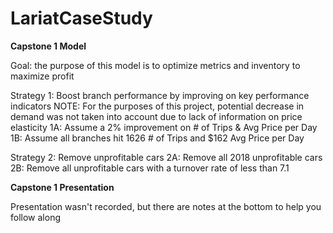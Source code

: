 # LariatCaseStudy

**Capstone 1 Model**

Goal: the purpose of this model is to optimize metrics and inventory to maximize profit

Strategy 1: Boost branch performance by improving on key performance indicators
NOTE: For the purposes of this project, potential decrease in demand was not taken into account due to lack of information on price elasticity
    1A: Assume a 2% improvement on # of Trips & Avg Price per Day
    1B: Assume all branches hit 1626 # of Trips and $162 Avg Price per Day
    
Strategy 2: Remove unprofitable cars
    2A: Remove all 2018 unprofitable cars
    2B: Remove all unprofitable cars with a turnover rate of less than 7.1



**Capstone 1 Presentation**

Presentation wasn't recorded, but there are notes at the bottom to help you follow along

